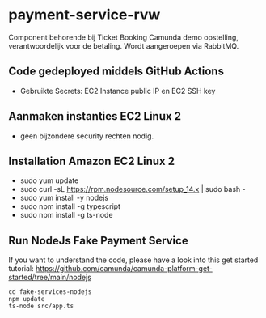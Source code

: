 # payment-service-rvw
Component behorende bij Ticket Booking Camunda demo opstelling, verantwoordelijk voor de betaling. Wordt aangeroepen via RabbitMQ.

## Code gedeployed middels GitHub Actions
* Gebruikte Secrets: EC2 Instance public IP en EC2 SSH key

## Aanmaken instanties EC2 Linux 2
* geen bijzondere security rechten nodig.

## Installation Amazon EC2 Linux 2
* sudo yum update
* sudo curl -sL https://rpm.nodesource.com/setup_14.x | sudo bash -
* sudo yum install -y nodejs
* sudo npm install -g typescript
* sudo npm install -g ts-node

## Run NodeJs Fake Payment Service

If you want to understand the code, please have a look into this get started tutorial: https://github.com/camunda/camunda-platform-get-started/tree/main/nodejs

```
cd fake-services-nodejs
npm update
ts-node src/app.ts
```
